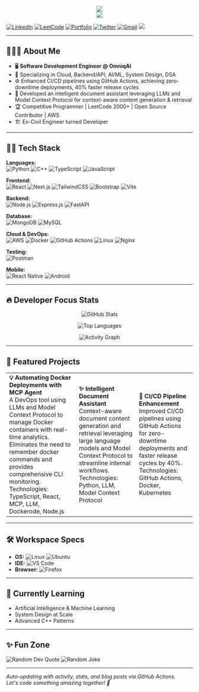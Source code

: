 <p align="center">
  <img src="https://readme-typing-svg.herokuapp.com?font=Fira+Code&duration=2000&pause=1000&color=58A6FF&center=true&vCenter=true&width=460&height=45&lines=Hi%F0%9F%91%8B%2C+I%27m+Shaik+Ameer+Sohail;Full-stack+Engineer;Open-source+Contributor;Problem+Solver;Cloud+Enthusiast" />
  <br />
  <img src="https://capsule-render.vercel.app/api?type=waving&color=58A6FF&height=100&section=header" />
</p>



[![LinkedIn](https://img.shields.io/badge/LinkedIn-0077B5?style=for-the-badge&logo=linkedin&logoColor=white)](https://www.linkedin.com/in/shaiksohail96/)
[![LeetCode](https://img.shields.io/badge/LeetCode-FFA116?style=for-the-badge&logo=leetcode&logoColor=white)](https://leetcode.com/u/Sohail-Dev/)
[![Portfolio](https://img.shields.io/badge/Portfolio-000?style=for-the-badge&logo=vercel&logoColor=white)](https://www.sohail.digital/)
[![Twitter](https://img.shields.io/badge/Twitter-1DA1F2?style=for-the-badge&logo=twitter&logoColor=white)](https://twitter.com/sohail-dev)
[![Gmail](https://img.shields.io/badge/s.suhail9849@gmail.com-D14836?style=for-the-badge&logo=gmail&logoColor=white)](mailto:s.suhail9849@gmail.com)
[![](https://visitcount.itsvg.in/api?id=Shaik_Ameer_Sohail&label=Profile%20Views&icon=5&color=1)](https://github.com/Sohail-9)

</div>

---

## 👨🏻‍💻 About Me
- 🖥️ **Software Development Engineer @ OmniqAI**
- 🚀 Specializing in Cloud, Backend/API, AI/ML, System Design, DSA
- ⚙️ Enhanced CI/CD pipelines using GitHub Actions, achieving zero-downtime deployments, 40% faster release cycles
- 🤖 Developed an intelligent document assistant leveraging LLMs and Model Context Protocol for context-aware content generation & retrieval
- 🏆 Competitive Programmer | LeetCode 2000+ | Open Source Contributor | AWS
- 🏗️ Ex-Civil Engineer turned Developer 

---

## 🧑‍💻 Tech Stack
**Languages:**  
![Python](https://img.shields.io/badge/Python-3776AB?style=for-the-badge&logo=python&logoColor=white)
![C++](https://img.shields.io/badge/C++-00599C?style=for-the-badge&logo=c%2B%2B&logoColor=white)
![TypeScript](https://img.shields.io/badge/TypeScript-3178C6?style=for-the-badge&logo=typescript)
![JavaScript](https://img.shields.io/badge/JavaScript-f7df1e?style=for-the-badge&logo=javascript&logoColor=black)

**Frontend:**  
![React](https://img.shields.io/badge/React-61DAFB?style=flat-square&logo=react)
![Next.js](https://img.shields.io/badge/Next.js-000000?style=flat-square&logo=nextdotjs)
![TailwindCSS](https://img.shields.io/badge/TailwindCSS-06B6D4?style=flat-square&logo=tailwindcss)
![Bootstrap](https://img.shields.io/badge/Bootstrap-7952B3?style=flat-square&logo=bootstrap)
![Vite](https://img.shields.io/badge/Vite-646CFF?style=flat-square&logo=vite&logoColor=FFD62E)

**Backend:**  
![Node.js](https://img.shields.io/badge/Node.js-43853D?style=flat-square&logo=node-dot-js)
![Express.js](https://img.shields.io/badge/Express.js-404d59?style=flat-square&logo=express)
![FastAPI](https://img.shields.io/badge/FastAPI-009688?style=flat-square&logo=fastapi)

**Database:**  
![MongoDB](https://img.shields.io/badge/MongoDB-47A248?style=flat-square&logo=mongodb)
![MySQL](https://img.shields.io/badge/MySQL-4479A1?style=flat-square&logo=mysql)

**Cloud & DevOps:**  
![AWS](https://img.shields.io/badge/AWS-232F3E?style=flat-square&logo=amazon-aws)
![Docker](https://img.shields.io/badge/Docker-2496ED?style=flat-square&logo=docker)
![GitHub Actions](https://img.shields.io/badge/GitHub_Actions-2088FF?style=flat-square&logo=github-actions)
![Linux](https://img.shields.io/badge/Linux-FCC624?style=flat-square&logo=linux)
![Nginx](https://img.shields.io/badge/Nginx-009639?style=flat-square&logo=nginx)

**Testing:**  
![Postman](https://img.shields.io/badge/Postman-FF6C37?style=flat-square&logo=postman)

**Mobile:**  
![React Native](https://img.shields.io/badge/React_Native-3DDC84?style=flat-square&logo=react)
![Android](https://img.shields.io/badge/Android-3DDC84?style=flat-square&logo=android)

---

## 🔥 Developer Focus Stats

<div align="center">
  
![GitHub Stats](https://github-readme-stats.vercel.app/api?username=Sohail-9&show_icons=true&theme=dark&hide_border=true)

![Top Languages](https://github-readme-stats.vercel.app/api/top-langs/?username=Sohail-9&layout=compact&theme=dark&hide_border=true)


![Activity Graph](https://github-readme-activity-graph.vercel.app/graph?username=Sohail-9&bg_color=0d1117&color=58a6ff&line=58a6ff&point=58a6ff&area=true&hide_border=true)

</div>


---

## 🚀 Featured Projects
<table>
  <tr>
    <td>
      <b>💡 Automating Docker Deployments with MCP Agent</b><br>
      A DevOps tool using LLMs and Model Context Protocol to manage Docker containers with real-time analytics. Eliminates the need to remember docker commands and provides comprehensive CLI monitoring.<br>
      Technologies: TypeScript, React, MCP, LLM, Dockerode, Node.js<br>
    </td>
    <td>
      <b>✨ Intelligent Document Assistant</b><br>
      Context-aware document content generation and retrieval leveraging large language models and Model Context Protocol to streamline internal workflows.<br>
      Technologies: Python, LLM, Model Context Protocol<br>
    </td>
    <td>
      <b>🚀 CI/CD Pipeline Enhancement</b><br>
      Improved CI/CD pipelines using GitHub Actions for zero-downtime deployments and faster release cycles by 40%.<br>
      Technologies: GitHub Actions, Docker, Kubernetes<br>
    </td>
  </tr>
</table>

---

## 🛠️ Workspace Specs
- **OS:** ![Linux](https://img.shields.io/badge/Linux-000000?style=flat-square&logo=linux) ![Ubuntu](https://img.shields.io/badge/Ubuntu-E95420?style=flat-square&logo=ubuntu)
- **IDE:** ![VS Code](https://img.shields.io/badge/VS_Code-007ACC?style=flat-square&logo=visualstudiocode)
- **Browser:** ![Firefox](https://img.shields.io/badge/Firefox-FF7139?style=flat-square&logo=firefox-browser)

---

## 🌱 Currently Learning
- Artificial Intelligence & Machine Learning
- System Design at Scale
- Advanced C++ Patterns

---

## ✨ Fun Zone
![Random Dev Quote](https://quotes-github-readme.vercel.app/api?type=horizontal&theme=dark)
![Random Joke](https://readme-jokes.vercel.app/api?hideBorder&bgColor=%230e1116&textColor=%23fff)

---

*Auto-updating with activity, stats, and blog posts via GitHub Actions.  
Let's code something amazing together! 🚀*
